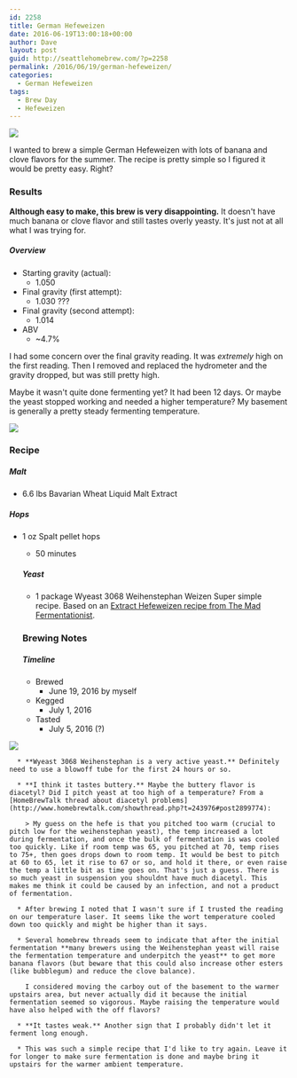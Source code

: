 ```yaml
---
id: 2258
title: German Hefeweizen
date: 2016-06-19T13:00:18+00:00
author: Dave
layout: post
guid: http://seattlehomebrew.com/?p=2258
permalink: /2016/06/19/german-hefeweizen/
categories:
  - German Hefeweizen
tags:
  - Brew Day
  - Hefeweizen
---
```

<img src="http://seattlehomebrew.com/wp-content/uploads/2016/06/IMG_4693-001-587x500.jpg" class="aligncenter" />

I wanted to brew a simple German Hefeweizen with lots of banana and clove flavors for the summer. The recipe is pretty simple so I figured it would be pretty easy. Right?

<!--more-->

### Results

**Although easy to make, this brew is very disappointing.** It doesn't have much banana or clove flavor and still tastes overly yeasty. It's just not at all what I was trying for.

##### Overview

  * Starting gravity (actual): 
      * 1.050
  * Final gravity (first attempt): 
      * 1.030 ???
  * Final gravity (second attempt): 
      * 1.014
  * ABV 
      * ~4.7% 

I had some concern over the final gravity reading. It was _extremely_ high on the first reading. Then I removed and replaced the hydrometer and the gravity dropped, but was still pretty high.

Maybe it wasn't quite done fermenting yet? It had been 12 days. Or maybe the yeast stopped working and needed a higher temperature? My basement is generally a pretty steady fermenting temperature.

<img src="http://seattlehomebrew.com/wp-content/uploads/2016/06/IMG_4892_4893-800x500.jpg" class="aligncenter" /> 

### Recipe

##### Malt

  * 6.6 lbs Bavarian Wheat Liquid Malt Extract

##### Hops

  * 1 oz Spalt pellet hops 
      * 50 minutes
    ##### Yeast
    
      * 1 package Wyeast 3068 Weihenstephan Weizen 
    Super simple recipe. Based on an [Extract Hefeweizen recipe from The Mad Fermentationist](http://www.themadfermentationist.com/2009/09/extract-hefeweizen-recipe.html).
    
    ### Brewing Notes
    
    ##### Timeline
    
      * Brewed 
          * June 19, 2016 by myself
      * Kegged 
          * July 1, 2016
      * Tasted 
          * July 5, 2016 (?) 

    
<img src="http://seattlehomebrew.com/wp-content/uploads/2016/06/IMG_4780-001-1024x431.jpg" class="aligncenter" /> 
    
      * **Wyeast 3068 Weihenstephan is a very active yeast.** Definitely need to use a blowoff tube for the first 24 hours or so.
    
      * **I think it tastes buttery.** Maybe the buttery flavor is diacetyl? Did I pitch yeast at too high of a temperature? From a [HomeBrewTalk thread about diacetyl problems](http://www.homebrewtalk.com/showthread.php?t=243976#post2899774):
        
        > My guess on the hefe is that you pitched too warm (crucial to pitch low for the weihenstephan yeast), the temp increased a lot during fermentation, and once the bulk of fermentation is was cooled too quickly. Like if room temp was 65, you pitched at 70, temp rises to 75+, then goes drops down to room temp. It would be best to pitch at 60 to 65, let it rise to 67 or so, and hold it there, or even raise the temp a little bit as time goes on. That's just a guess. There is so much yeast in suspension you shouldnt have much diacetyl. This makes me think it could be caused by an infection, and not a product of fermentation. 
    
      * After brewing I noted that I wasn't sure if I trusted the reading on our temperature laser. It seems like the wort temperature cooled down too quickly and might be higher than it says.
    
      * Several homebrew threads seem to indicate that after the initial fermentation **many brewers using the Weihenstephan yeast will raise the fermentation temperature and underpitch the yeast** to get more banana flavors (but beware that this could also increase other esters (like bubblegum) and reduce the clove balance).
        
        I considered moving the carboy out of the basement to the warmer upstairs area, but never actually did it because the initial fermentation seemed so vigorous. Maybe raising the temperature would have also helped with the off flavors?
    
      * **It tastes weak.** Another sign that I probably didn't let it ferment long enough.
    
      * This was such a simple recipe that I'd like to try again. Leave it for longer to make sure fermentation is done and maybe bring it upstairs for the warmer ambient temperature.